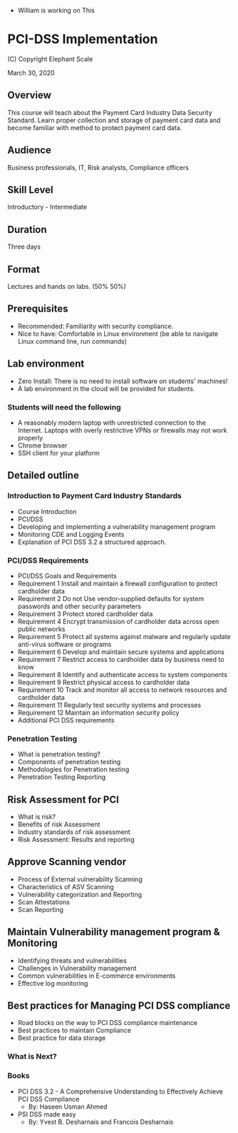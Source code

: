 *  William is working on This

# PCI-DSS Implementation

(C) Copyright Elephant Scale

March 30, 2020

## Overview
This course will teach about the Payment Card Industry Data Security Standard.  Learn proper collection and storage of payment card data and become familiar with method to protect payment card data.

## Audience
Business professionals, IT, Risk analysts, Compliance officers

## Skill Level
Introductory - Intermediate

## Duration
Three days

## Format
Lectures and hands on labs. (50%   50%)

## Prerequisites
* Recommended: Familiarity with security compliance.
* Nice to have: Comfortable in Linux environment (be able to navigate Linux command line, run commands)


## Lab environment
* Zero Install: There is no need to install software on students' machines!
* A lab environment in the cloud will be provided for students.

### Students will need the following
* A reasonably modern laptop with unrestricted connection to the Internet. Laptops with overly restrictive VPNs or firewalls may not work properly
* Chrome browser
* SSH client for your platform

## Detailed outline

### Introduction to Payment Card Industry Standards
* Course Introduction
* PCI/DSS
* Developing and implementing a vulnerability management program
* Monitoring CDE and Logging Events
* Explanation of PCI DSS 3.2 a structured approach.

### PCI/DSS Requirements
* PCI/DSS Goals and Requirements
* Requirement 1 Install and maintain a firewall configuration to protect cardholder data
* Requirement 2 Do not Use vendor-supplied defaults for system passwords and other security parameters
* Requirement 3 Protect stored cardholder data
* Requirement 4 Encrypt transmission of cardholder data across open public networks
* Requirement 5 Protect all systems against malware and regularly update anti-virus software or programs
* Requirement 6 Develop and maintain secure systems and applications
* Requirement 7 Restrict access to cardholder data by business need to know
* Requirement 8  Identify and authenticate access to system components
* Requirement 9 Restrict physical access to cardholder data
* Requirement 10 Track and monitor all access to network resources and cardholder data
* Requirement 11 Regularly test security systems and processes
* Requirement 12 Maintain an information security policy
* Additional PCI DSS requirements

###  Penetration Testing
* What is penetration testing?
* Components of penetration testing
* Methodologies for Penetration testing
* Penetration Testing Reporting

## Risk Assessment for PCI
* What is risk?
* Benefits of risk Assessment
* Industry standards of risk assessment
* Risk Assessment: Results and reporting

##  Approve Scanning vendor
* Process of External vulnerability Scanning
* Characteristics of ASV Scanning
* Vulnerability categorization and Reporting
* Scan Attestations
* Scan Reporting

## Maintain Vulnerability management program & Monitoring
* Identifying threats and vulnerabilities
* Challenges in Vulnerability management
* Common vulnerabilities in E-commerce environments
* Effective log monitoring

## Best practices for Managing PCI DSS compliance
* Road blocks on the way to PCI DSS compliance maintenance
* Best practices to maintain Compliance
* Best practice for data storage

### What is Next?        

### Books
* PCI DSS 3.2 - A Comprehensive Understanding to Effectively Achieve PCI DSS Compliance
    * By: Haseen Usman Ahmed
* PSI DSS made easy
    * By: Yvest B. Desharnais and Francois Desharnais
